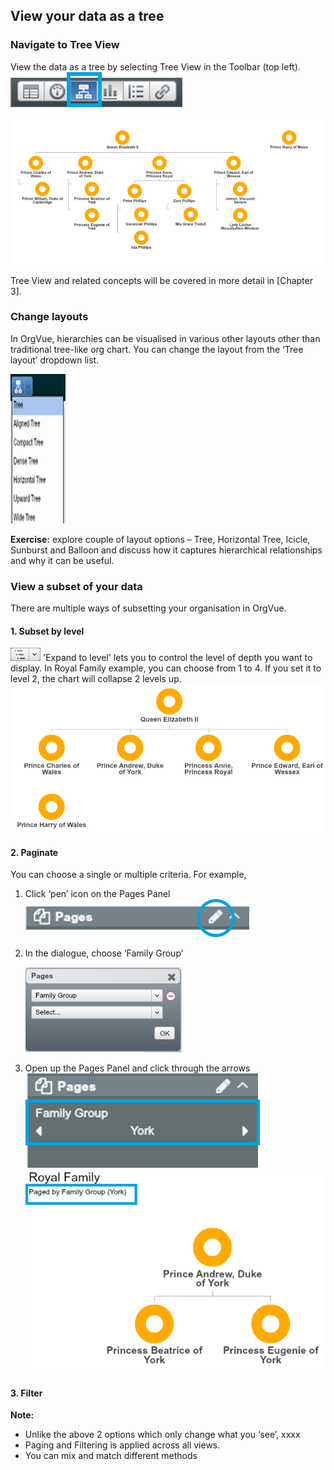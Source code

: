 ## View your data as a tree

### Navigate to Tree View
View the data as a tree by selecting Tree View in the Toolbar (top left).
![](../chapter01pics/1-051.selecttreeview.png)

![](../chapter01pics/1-052.royalfamilytree.png)

Tree View and related concepts will be covered in more detail in [Chapter 3].

### Change layouts 

In OrgVue, hierarchies can be visualised in various other layouts other than traditional tree-like org chart. You can change the layout from the ‘Tree layout’ dropdown list.

![](../chapter01pics/1-053.treelayouts.png)


**Exercise:** explore couple of layout options – Tree, Horizontal Tree, Icicle, Sunburst and Balloon and discuss how it captures hierarchical relationships and why it can be useful.


### View a subset of your data
There are multiple ways of subsetting your organisation in OrgVue.

#### 1. Subset by level 
![](../chapter01pics/1-039.showlevels.png) 'Expand to level' lets you to control the level of depth you want to display. In Royal Family example, you can choose from 1 to 4. If you set it to level 2, the chart will collapse 2 levels up. 
![](../chapter01pics/1-054.royalfamilylevel2.png)

#### 2. Paginate
You can choose a single or multiple criteria. For example, 

1. Click ‘pen’ icon on the Pages Panel
 ![](../chapter01pics/1-055.pagespanel.png)
2. In the dialogue, choose ‘Family Group’ 

    ![](../chapter01pics/1-056.pagesdialog.png) 


3. Open up the Pages Panel and click through the arrows
![](../chapter01pics/1-057.pagesclickthrough.png)
![](../chapter01pics/1-058.royalfamilypaged.png)

#### 3. Filter


**Note:** 
* Unlike the above 2 options which only change what you ‘see’, xxxx
* Paging and Filtering is applied across all views. 
* You can mix and match different methods


